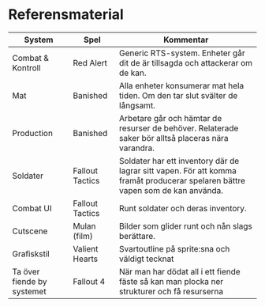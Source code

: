 # Referensmaterial


System | Spel | Kommentar
-------|------|--------
Combat & Kontroll | Red Alert | Generic RTS-system. Enheter går dit de är tillsagda och attackerar om de kan.
Mat | Banished | Alla enheter konsumerar mat hela tiden. Om den tar slut svälter de långsamt.
Production | Banished | Arbetare går och hämtar de resurser de behöver. Relaterade saker bör alltså placeras nära varandra.
Soldater | Fallout Tactics | Soldater har ett inventory där de lagrar sitt vapen. För att komma framåt producerar spelaren bättre vapen som de kan använda.
Combat UI | Fallout Tactics | Runt soldater och deras inventory.
Cutscene | Mulan (film) | Bilder som glider runt och nån slags berättare. 
Grafiskstil | Valient Hearts | Svartoutline på sprite:sna och väldigt tecknat
Ta över fiende by systemet | Fallout 4 | När man har dödat all i ett fiende fäste så kan man plocka ner strukturer och få resurserna
